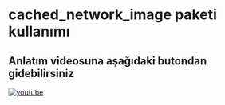 # cached_network_image paketi kullanımı

## Anlatım videosuna aşağıdaki butondan gidebilirsiniz

<a href="https://youtu.be/JGINeawA_fo" target="_blank"><img alt="youtube" src="https://img.shields.io/badge/youtube-@alpayguroglu-blue?style=flat&logo=youtube"></a>